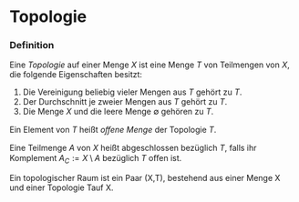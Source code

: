 # Topologie

### Definition

Eine *Topologie* auf einer Menge $\mathit{X}$ ist eine Menge $\mathit{T}$ von Teilmengen von $\mathit{X}$, die folgende Eigenschaften besitzt:
1. Die Vereinigung beliebig vieler Mengen aus $\mathit{T}$ gehört zu $\mathit{T}$.
2. Der Durchschnitt je zweier Mengen aus $\mathit{T}$ gehört zu $\mathit{T}$.
3. Die Menge $\mathit{X}$ und die leere Menge $\emptyset$ gehören zu $\mathit{T}$.

Ein Element von $\mathit{T}$ heißt *oﬀene Menge* der Topologie $\mathit{T}$.

Eine Teilmenge $\mathit{A}$ von $\mathit{X}$ heißt abgeschlossen bezüglich $\mathit{T}$, falls ihr Komplement $\mathit{A}_C := \mathit{X} \setminus \mathit{A}$ bezüglich $\mathit{T}$ oﬀen ist.

Ein topologischer Raum ist ein Paar (X,T), bestehend aus einer Menge
X und einer Topologie Tauf X.
